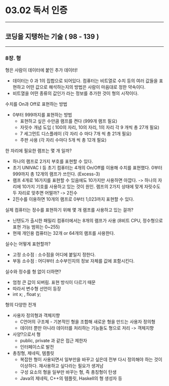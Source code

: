 # 03.02 독서 인증

---
## 코딩을 지탱하는 기술 ( 98 - 139 )

---


### 8장. 형

형은 사람이 데이터에 붙인 추가 데이터!
-  데이터는 0 과 1의 집합으로 되어있다. 컴퓨터는 비트열로 수치 등의 여러 값들을 표현하고 어떤 값으로 해석하는지의 방법은 사람이 마음대로 정한 약속이다.
- 비트열을 어떤 종류의 값인가 라는 정보를 추가한 것이 형의 시작이다.

수치를 On과 Off로 표현하는 방법
- 0부터 999까지를 표현하는 방법
    - 표현하고 싶은 수만큼 램프를 켠다 (999개 램프 필요)
    - 자릿수 개념 도입 ( 100의 자리, 10의 자리, 1의 자리 각 9 개씩 총 27개 필요)
    - 7 세그먼트 디스플레이 (각 자리 수 마다 7개 씩 총 21개 필요)
    - 주판 사용 (각 자리 수마다 5개 씩 총 12개 필요)

한 자리에 필요한 램프는 몇 개 일까?
- 하나의 램프로 2가지 부호를 표현할 수 있다. 
- 초기 UNIVAC I 등 초기 컴퓨터는 4개의 On/Off를 이용해 수치를 표현했다. 0부터 999까지 총 12개의 램프가 쓰인다. (Excess-3)
- 램프 4개로 16가지를 표현할 수 있음에도 10가지만 사용하면 아깝다. -> 하나의 자리에 10가지 기호를 사용하고 있는 것이 원인. 램프의 2가지 상태에 맞게 자릿수도 두 자리로 맞추면 어떨까? -> 2진수
- 2진수를 이용하면 10개의 램프로 0부터 1,023까지 표현할 수 있다.

실제 컴퓨터는 정수를 표현하기 위해 몇 개 램프를 사용하고 있는 걸까?
- 닌텐도가 출시한 패밀리 컴퓨터에서는 8개의 램프가 사용 (8비트 CPU, 정수형으로 표현 가능 범위는 0~255)
- 현재 개인용 컴퓨터는 32개 or 64개의 램프를 사용한다.

실수는 어떻게 표현할까?
- 고정 소수점 : 소수점을 어디에 붙일지 정한다.
- 부동 소수점 : 어디부터 소수부인지의 정보 자체를 값에 포함시킨다.

실수와 정수를 형 없이 더하면?
- 엄청 큰 값이 되버림. 표현 방식이 다르기 때문
- 따라서 변수형 선언이 등장
- int x; , float y;

형의 다양한 전개
- 사용자 정의형과 객체지향
    - C언어의 구조체 - 기본적인 형을 조합해 새로운 형을 만드는 사용자 정의형
    - 데이터 뿐만 아니라 데이터를 처리하는 기능들도 형으로 저리 -> 객체지향
- 사양?으로서 형
    - public, private 과 같은 접근 제한자
    - 인터페이스로 발전
- 총칭형, 제네릭, 템플릿
    - 복잡한 형이 사용되면서 일부만을 바꾸고 싶은데 전부 다시 정의해야 하는 것이 이상하다. 재사용하고 싶다라는 필요가 생겨남
    - 구성 요소의 형을 일부만 바꾸는 형, 즉 총칭형이 탄생
    - Java의 제네릭, C++의 템플릿, Haskell의 형 생성자 등
